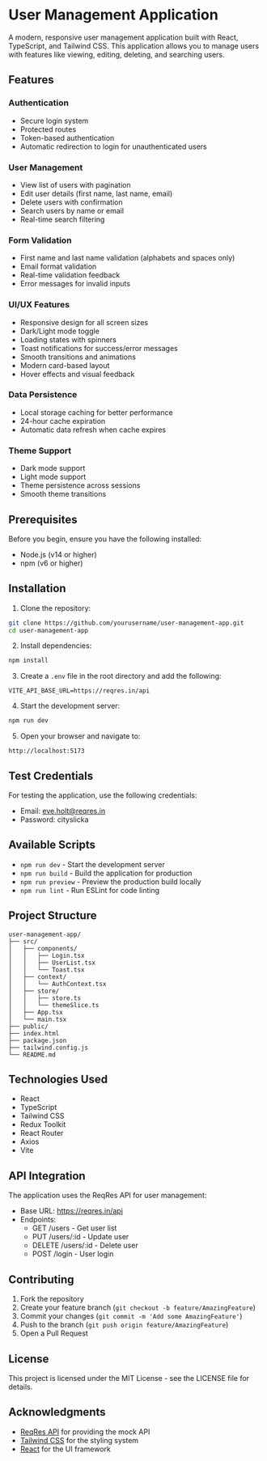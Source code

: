 # User Management Application

A modern, responsive user management application built with React, TypeScript, and Tailwind CSS. This application allows you to manage users with features like viewing, editing, deleting, and searching users.

## Features

### Authentication
- Secure login system
- Protected routes
- Token-based authentication
- Automatic redirection to login for unauthenticated users

### User Management
- View list of users with pagination
- Edit user details (first name, last name, email)
- Delete users with confirmation
- Search users by name or email
- Real-time search filtering

### Form Validation
- First name and last name validation (alphabets and spaces only)
- Email format validation
- Real-time validation feedback
- Error messages for invalid inputs

### UI/UX Features
- Responsive design for all screen sizes
- Dark/Light mode toggle
- Loading states with spinners
- Toast notifications for success/error messages
- Smooth transitions and animations
- Modern card-based layout
- Hover effects and visual feedback

### Data Persistence
- Local storage caching for better performance
- 24-hour cache expiration
- Automatic data refresh when cache expires

### Theme Support
- Dark mode support
- Light mode support
- Theme persistence across sessions
- Smooth theme transitions

## Prerequisites

Before you begin, ensure you have the following installed:
- Node.js (v14 or higher)
- npm (v6 or higher)

## Installation

1. Clone the repository:
```bash
git clone https://github.com/yourusername/user-management-app.git
cd user-management-app
```

2. Install dependencies:
```bash
npm install
```

3. Create a `.env` file in the root directory and add the following:
```env
VITE_API_BASE_URL=https://reqres.in/api
```

4. Start the development server:
```bash
npm run dev
```

5. Open your browser and navigate to:
```
http://localhost:5173
```

## Test Credentials

For testing the application, use the following credentials:
- Email: eve.holt@reqres.in
- Password: cityslicka

## Available Scripts

- `npm run dev` - Start the development server
- `npm run build` - Build the application for production
- `npm run preview` - Preview the production build locally
- `npm run lint` - Run ESLint for code linting

## Project Structure

```
user-management-app/
├── src/
│   ├── components/
│   │   ├── Login.tsx
│   │   ├── UserList.tsx
│   │   └── Toast.tsx
│   ├── context/
│   │   └── AuthContext.tsx
│   ├── store/
│   │   ├── store.ts
│   │   └── themeSlice.ts
│   ├── App.tsx
│   └── main.tsx
├── public/
├── index.html
├── package.json
├── tailwind.config.js
└── README.md
```

## Technologies Used

- React
- TypeScript
- Tailwind CSS
- Redux Toolkit
- React Router
- Axios
- Vite

## API Integration

The application uses the ReqRes API for user management:
- Base URL: https://reqres.in/api
- Endpoints:
  - GET /users - Get user list
  - PUT /users/:id - Update user
  - DELETE /users/:id - Delete user
  - POST /login - User login

## Contributing

1. Fork the repository
2. Create your feature branch (`git checkout -b feature/AmazingFeature`)
3. Commit your changes (`git commit -m 'Add some AmazingFeature'`)
4. Push to the branch (`git push origin feature/AmazingFeature`)
5. Open a Pull Request

## License

This project is licensed under the MIT License - see the LICENSE file for details.

## Acknowledgments

- [ReqRes API](https://reqres.in/) for providing the mock API
- [Tailwind CSS](https://tailwindcss.com/) for the styling system
- [React](https://reactjs.org/) for the UI framework
